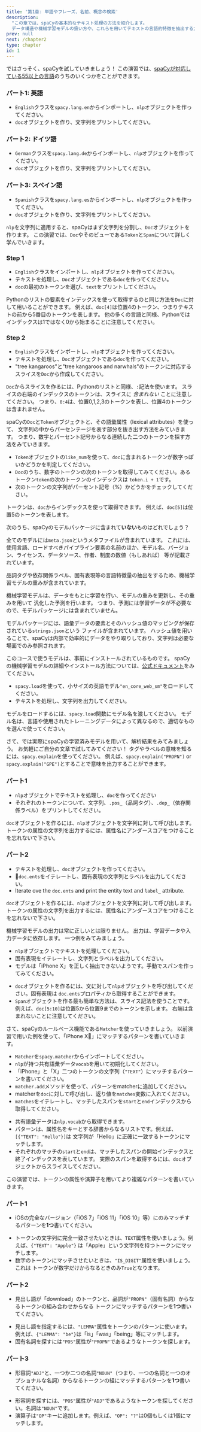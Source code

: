 ```yaml
---
title: '第1章: 単語やフレーズ、名前、概念の検索'
description:
  "この章では、spaCyの基本的なテキスト処理の方法を紹介します。
  データ構造や機械学習モデルの扱い方や、これらを用いてテキストの言語的特徴を抽出する方法を学んでいきます。"
prev: null
next: /chapter2
type: chapter
id: 1
---
```


<exercise id="1" title="はじめに" type="slides">

<slides source="chapter1_01_introduction-to-spacy">
</slides>

</exercise>

<exercise id="2" title="spaCyを使ってみる">

ではさっそく、spaCyを試していきましょう！ この演習では、[spaCyが対応している55以上の言語](https://spacy.io/usage/models#languages)のうちのいくつかをことができます。

### パート1: 英語

- `English`クラスを`spacy.lang.en`からインポートし、`nlp`オブジェクトを作ってください。
- `doc`オブジェクトを作り、文字列をプリントしてください。

<codeblock id="01_02_01">
</codeblock>

### パート2: ドイツ語

- `German`クラスを`spacy.lang.de`からインポートし、`nlp`オブジェクトを作ってください。
- `doc`オブジェクトを作り、文字列をプリントしてください。

<codeblock id="01_02_02">
</codeblock>

### パート3: スペイン語

- `Spanish`クラスを`spacy.lang.es`からインポートし、`nlp`オブジェクトを作ってください。
- `doc`オブジェクトを作り、文字列をプリントしてください。

<codeblock id="01_02_03">
</codeblock>

</exercise>

<exercise id="3" title="ドキュメントとスパンとトークン">

`nlp`を文字列に適用すると、spaCyはまず文字列を分割し、`Doc`オブジェクトを作ります。
この演習では、`Doc`やそのビューである`Token`と`Span`について詳しく学んでいきます。

### Step 1

- `English`クラスをインポートし、`nlp`オブジェクトを作ってください。
- テキストを処理し、`Doc`オブジェクトである`doc`を作ってください。
- `doc`の最初のトークンを選び、`text`をプリントしてください。

<codeblock id="01_03_01">

Pythonのリストの要素をインデックスを使って取得するのと同じ方法を`Doc`に対して用いることができます。
例えば、`doc[4]`は位置4のトークン、つまりテキストの前から5番目のトークンを表します。
他の多くの言語と同様、Pythonではインデックスは1ではなく0から始まることに注意してください。

</codeblock>

### Step 2

- `English`クラスをインポートし、`nlp`オブジェクトを作ってください。
- テキストを処理し、`Doc`オブジェクトである`doc`を作ってください。
- "tree kangaroos"と"tree kangaroos and narwhals"のトークンに対応するスライスを`Doc`から作成してください。

<codeblock id="01_03_02">

`Doc`からスライスを作るには、Pythonのリストと同様、`:`記法を使います。
スライスの右端のインデックスのトークンは、スライスに _含まれない_ ことに注意してください。
つまり、`0:4`は、位置0,1,2,3のトークンを表し、位置4のトークンは含まれません。

</codeblock>

</exercise>

<exercise id="4" title="語彙の属性">

spaCyの`Doc`と`Token`オブジェクトと、その語彙属性（lexical attributes）を使って、
文字列の中からパーセンテージを表す部分を抜き出す方法をみていきます。
つまり、数字とパーセント記号からなる連続した二つのトークンを探す方法をみていきます。

- `Token`オブジェクトの`like_num`を使って、`doc`に含まれるトークンが数字っぽいかどうかを判定してください。
- `Doc`のうち、数字のトークンの次のトークンを取得してみてください。あるトークン`token`の次のトークンのインデックスは
  `token.i + 1`です。
- 次のトークンの文字列がパーセント記号（%）かどうかをチェックしてください。

<codeblock id="01_04">

トークンは、`doc`からインデックスを使って取得できます。
例えば、`doc[5]`は位置5のトークンを表します。

</codeblock>

</exercise>

<exercise id="5" title="機械学習モデル" type="slides">

<slides source="chapter1_02_statistical-models">
</slides>

</exercise>

<exercise id="6" title="Model packages" type="choice">

次のうち、spaCyのモデルパッケージに含まれて**いない**ものはどれでしょう？

<choice>
<opt text="言語、パイプライン、ライセンスが記載されているメタファイル">

全てのモデルには`meta.json`というメタファイルが含まれています。
これには、使用言語、ロードすべきパイプライン要素の名前のほか、モデル名、バージョン、ライセンス、データソース、作者、制度の数値（もしあれば）
等が記載されています。

</opt>
<opt text="機械学習モデルの重み">

品詞タグや依存関係ラベル、固有表現等の言語特徴量の抽出をするため、機械学習モデルの重みが含まれています。

</opt>
<opt correct="true" text="機械学習モデル作成につかったラベル付きデータ">

機械学習モデルは、データをもとに学習を行い、モデルの重みを更新し、その重みを用いて
汎化した予測を行います。
つまり、予測には学習データが不必要なので、モデルパッケージには含まれていません。

</opt>
<opt text="モデルの語彙データの文字列と、そのハッシュ値">

モデルパッケージには、語彙データの要素とそのハッシュ値のマッピングが保存されている`strings.json`という
ファイルが含まれています。
ハッシュ値を用いることで、spaCyは内部で効率的にデータをやり取りしており、文字列は必要な場面でのみ参照されます。

</opt>
</choice>

</exercise>

<exercise id="7" title="モデルのロード">

このコースで使うモデルは、事前にインストールされているものです。
spaCyの機械学習モデルの詳細やインストール方法については、[公式ドキュメント](https://spacy.io/usage/models)をみてください。

- `spacy.load`を使って、小サイズの英語モデル`"en_core_web_sm"`をロードしてください。
- テキストを処理し、文字列を出力してください。

<codeblock id="01_07">

モデルをロードするには、`spacy.load`関数にモデル名を渡してください。
モデル名は、言語や使用されたトレーニングデータによって異なるので、適切なものを選んで使ってください。

</codeblock>

</exercise>

<exercise id="8" title="言語特徴量の解析">

さて、では実際にspaCyの学習済みモデルを用いて、解析結果をみてみましょう。
お気軽にご自分の文章で試してみてください！
タグやラベルの意味を知るには、`spacy.explain`を使ってください。
例えば、`spacy.explain("PROPN")` or `spacy.explain("GPE")`とすることで意味を出力することができます。

### パート1

- `nlp`オブジェクトでテキストを処理し、`doc`を作ってください
- それぞれのトークンについて、文字列、`.pos_`（品詞タグ）、`.dep_`（依存関係ラベル）をプリントしてください。

<codeblock id="01_08_01">

`doc`オブジェクトを作るには、`nlp`オブジェクトを文字列に対して呼び出します。
トークンの属性の文字列を出力するには、属性名にアンダースコアをつけることを忘れないで下さい。

</codeblock>

### パート2

- テキストを処理し、`doc`オブジェクトを作ってください。
- `doc.ents`をイテレートし、固有表現の文字列とラベルを出力してください。
- Iterate ove the `doc.ents` and print the entity text and `label_` attribute.

<codeblock id="01_08_02">

`doc`オブジェクトを作るには、`nlp`オブジェクトを文字列に対して呼び出します。
トークンの属性の文字列を出力するには、属性名にアンダースコアをつけることを忘れないで下さい。

</codeblock>

</exercise>

<exercise id="9" title="Predicting named entities in context">

機械学習モデルの出力は常に正しいとは限りません。
出力は、学習データや入力データに依存します。
一つ例をみてみましょう。

- `nlp`オブジェクトでテキストを処理してください。
- 固有表現をイテレートし、文字列とラベルを出力してください。
- モデルは「iPhone X」を正しく抽出できないようです。手動でスパンを作ってみてください。

<codeblock id="01_09">

- `doc`オブジェクトを作るには、文に対して`nlp`オブジェクトを呼び出してください。固有表現は
  `doc.ents`プロパティから取得することができます。
- `Span`オブジェクトを作る最も簡単な方法は、スライス記法を使うことです。例えば、`doc[5:10]`は位置5から位置9までのトークンを示します。
  右端は含まれないことに注意してください。

</codeblock>

</exercise>

<exercise id="10" title="ルールベースマッチ" type="slides">

<slides source="chapter1_03_rule-based-matching">
</slides>

</exercise>

<exercise id="11" title="Matcherを使う">

さて、spaCyのルールベース機能である`Matcher`を使っていきましょう。
以前演習で用いた例を使って、「iPhone X」にマッチするパターンを書いていきます。

- `Matcher`を`spacy.matcher`からインポートしてください。
- `nlp`が持つ共有語彙データ`vocab`を用いて初期化してください。
- 「iPhone」と「X」二つのトークンの文字列（`"TEXT"`）にマッチするパターンを書いてください。
- `matcher.add`メソッドを使って、パターンをmatcherに追加してください。
- matcherを`doc`に対して呼び出し、返り値を`matches`変数に入れてください。
- `matches`をイテレートし、マッチしたスパンを`start`と`end`インデックスから取得してください。

<codeblock id="01_11">

- 共有語彙データは`nlp.vocab`から取得できます。
- パターンは、属性名をキーとする辞書からなるリストです。例えば、`[{"TEXT": "Hello"}]`は
  文字列が「Hello」に正確に一致するトークンにマッチします。
- それぞれのマッチの`start`と`end`は、マッチしたスパンの開始インデックスと終了インデックスを表しています。
  実際のスパンを取得するには、`doc`オブジェクトからスライスしてください。

</codeblock>

</exercise>

<exercise id="12" title="パターンを書く">

この演習では、トークンの属性や演算子を用いてより複雑なパターンを書いていきます。

### パート1

- iOSの完全なバージョン（「iOS 7」「iOS 11」「iOS 10」等）にのみマッチするパターンを**1つ**書いてください。

<codeblock id="01_12_01">

- トークンの文字列に完全一致させたいときは、`TEXT`属性を使いましょう。例えば、`{"TEXT": "Apple"}`
  は「Apple」という文字列を持つトークンにマッチします。
- 数字のトークンにマッチさせたいときは、`"IS_DIGIT"`属性を使いましょう。これは
  トークンが数字だけからなるときのみ`True`となります。

</codeblock>

### パート2

- 見出し語が「download」のトークンと、品詞が`"PROPN"`（固有名詞）からなるトークンの組み合わせからなる
  トークンにマッチするパターンを**1つ**書いてください。

<codeblock id="01_12_02">

- 見出し語を指定するには、`"LEMMA"`属性をトークンのパターンに使います。
  例えば、`{"LEMMA": "be"}`は「is」「was」「being」等にマッチします。
- 固有名詞を探すには`"POS"`属性が`"PROPN"`であるようなトークンを探します。

</codeblock>

### パート3

- 形容詞`"ADJ"`と、一つか二つの名詞`"NOUN"`（つまり、一つの名詞と一つのオプショナルな名詞）からなるトークンの組にマッチするパターンを**1つ**書いてください。

<codeblock id="01_12_03">

- 形容詞を探すには、`"POS"`属性が`"ADJ"`であるようなトークンを探してください。名詞は`"NOUN"`です。
- 演算子は`"OP"`キーに追加します。例えば、`"OP": "?"`は0個もしくは1個にマッチします。

</codeblock>

</exercise>
